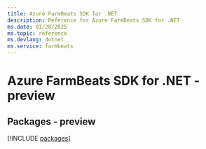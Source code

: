 ```yaml
---
title: Azure FarmBeats SDK for .NET
description: Reference for Azure FarmBeats SDK for .NET
ms.date: 01/28/2025
ms.topic: reference
ms.devlang: dotnet
ms.service: farmbeats
---
```

# Azure FarmBeats SDK for .NET - preview
## Packages - preview
[!INCLUDE [packages](farmbeats-index.md)]